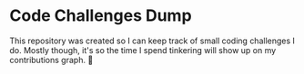 # Code Challenges Dump

This repository was created so I can keep track of small coding challenges I do.
Mostly though, it's so the time I spend tinkering will show up on my contributions graph. :shrug:
